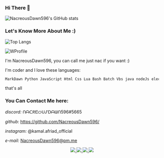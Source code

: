 ### Hi There 👋

![NacreousDawn596's GitHub stats](https://github-readme-stats.vercel.app/api?username=NacreousDawn596)

### Let's Know More About Me :)

![Top Langs](https://github-readme-stats.vercel.app/api/top-langs/?username=NacreousDawn596&layout=compact&theme=dark&cache_seconds=1800&langs_count=1000&hide_border=true)

![WProfile](https://usefull-api.herokuapp.com/WProfile/NacreousDawn596/python,%20html,%20javascript,%20lua,%20%20nodejs,%20electronjs,%20java,%20bash,%20batch,%20vbs/I%20am%20a%2015yo%20boy%20who%20speaks%204%20langu-ages%20and%20can%20code%20in%20more%20than%2010%20p-rogramming%20languages,%20hoping%20one%20%20day%20to%20get%20a%20good%20job%20with%20a%20good%20%20salary%20;-;)

I'm NacreousDawn596, you can call me just nac if you want :)

I'm coder and I love these languages:
```md
MarkDawn Python JavaScript Html Css Lua Bash Batch Vbs java nodeJs electronJs 
```

that's all

### You Can Contact Me here:

*discord:* ᑎᗩᑕᖇᗴᝪᑌᔑᗞᗩᗯᑎ596#5665

*github:* https://github.com/NacreousDawn596/

*instagram:* @kamal.afriad_official

*e-mail:* NacreousDawn596@pm.me

<p align="center">
  <a href="https://telegram.me/NacreousDawn596">
    <img src="https://img.shields.io/badge/-TELEGRAM-blue?logo=telegram&labelColor=3b3b3b&color=white">
  </a>
  <a href="https://instagram.com/kamal.afriad_official">
    <img src="https://img.shields.io/badge/-INSTAGRAM-blue?logo=instagram&logoColor=ff00ca&labelColor=3b3b3b&color=white">
  </a>
  <a href="https://tiktok.com/@nacreousdawn596">
    <img src="https://img.shields.io/badge/-TIKTOK-blue?logo=tiktok&labelColor=3b3b3b&color=white">
  </a>
  <a href="https://discordapp.com/users/778627103578783776">
    <img src="https://img.shields.io/badge/-DISCORD-white?logo=discord&logoColor=#563C5C&labelColor=black&color=white">
  </a>
</p>
